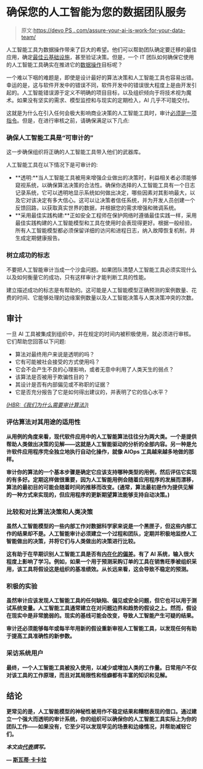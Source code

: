 # 确保您的人工智能为您的数据团队服务

> 原文:[https://devo PS . com/assure-your-ai-is-work-for-your-data-team/](https://devops.com/ensure-your-ai-is-working-for-your-data-team/)

人工智能工具为数据操作带来了巨大的希望。他们可以帮助团队确定要迁移的最佳应用，确定[最佳云基础设施](https://resources.unraveldata.com/blog/data-operations-re-imagined-unravel-introduces-the-first-ai-powered-dataops-solution-for-the-cloud)，甚至验证决策。但是，一个 IT 团队如何确保它使用的人工智能工具确实在推进它的[数据操作](https://devops.com/the-taxonomy-of-dataops/)目标呢？

一个难以下咽的难题是，即使是设计最好的算法决策和人工智能工具也容易出错。幸运的是，这与软件开发中的错误不同，软件开发中的错误很大程度上是由开发引起的。人工智能错误源于定义不明确的项目目标，以及组织倾向于将技术视为魔术。如果没有坚实的需求、模型监控和与现实的定期检入，AI 几乎不可能交付。

这就是为什么在引入任何会极大影响商业决策的人工智能工具时，审计[必须是一项指令](https://hbr.org/2018/11/why-we-need-to-audit-algorithms)。但是，在进行审核之前，请确保满足以下几点:

### 确保人工智能工具是“可审计的”

这一步确保组织将正确的人工智能工具带入他们的武器库。

人工智能工具在以下情况下是可审计的:

*   **透明:**当人工智能工具被用来增强企业做出的决策时，利益相关者必须能够窥视系统，以确保算法决策的合法性。确保你选择的人工智能工具有一个日志记录系统，它可以透明地显示系统如何做出决定，哪些因素对其影响最大，以及它对该决定有多大信心。这可以让决策者信任系统，并为开发人员创建一个反馈回路，以获取真实世界的数据，并根据您的需求增强和微调系统。
*   **采用最佳实践构建:**正如安全工程师在保护网络时遵循最佳实践一样，采用最佳实践构建的人工智能模型和工具在使用时会表现得更好。根据一般经验，所有人工智能模型都必须保留详细的访问和进程日志，纳入故障恢复机制，并生成定期健康报告。

### 树立成功的标志

不要把人工智能审计当成一个沙盒问题。如果团队清楚人工智能工具必须实现什么以及如何衡量它的成功，只有这样审计才能判断工具的性能。

建立描述成功的标志是有帮助的。这可能是人工智能模型正确预测的案例数量、花费的时间、它能够处理的边缘案例数量以及人工智能决策与人类决策冲突的次数。

## **审计**

一旦 AI 工具被集成到组织中，并在规定的时间内被积极使用，就必须进行审核。它们帮助您回答以下问题:

*   算法对最终用户来说是透明的吗？
*   它有可能被社会接受的方式使用吗？
*   它会不会产生不良的心理影响，或者无意中利用了人类天生的弱点？
*   该算法是否被用于欺骗性目的？
*   其设计是否有内部偏见或不称职的证据？
*   它是否充分报告了它是如何得出建议的，并表明了它的信心水平？

*[(HBR:《我们为什么需要审计算法》)](https://hbr.org/2018/11/why-we-need-to-audit-algorithms)*

### **评估算法对其用途的适用性**

**从用例的角度来看，现代软件应用中的人工智能算法往往分为两大类。一个是提供帮助人类做出决策的见解——这就是人工智能驱动的分析的全部内容。另一种是允许软件应用程序完全独立地执行自动化操作，就像 AIOps 工具越来越多地做的那样。**

**审计你的算法的一个基本步骤是确定它应该支持哪种类型的用例，然后评估它实现的有多好。定期这样做很重要，因为人工智能用例会随着应用程序的发展而漂移，算法的最初目的可能会随着时间的推移而改变。(通常，算法最初是作为提供见解的一种方式来实现的，但应用程序的更新期望算法能够支持自动决策。)**

### **比较和对比算法决策和人类决策**

**虽然人工智能模型的一些内部工作对数据科学家来说是一个黑匣子，但这些内部工作的结果却不是。人工智能审计必须建立一个过程和团队，定期并积极地监控人工智能做出的决策，并将它们与人类做出的决策进行比较。**

**这有助于在早期识别人工智能工具是否有[内在化的偏差](https://www.techrepublic.com/article/the-10-biggest-ai-failures-of-2017/)。有了 AI 系统，输入很大程度上影响了学习。例如，如果一个用于预测采购订单的工具在销售旺季被组织采用，该工具将假设这是组织的基准绩效。从长远来看，这会导致不稳定的预测。**

### **积极的实验**

**虽然审计应该发现人工智能工具的任何缺陷、偏见或安全问题，但它也可以用于测试系统变量。人工智能工具通常建立在对问题边界和趋势的假设之上。然而，假设在现实中是非常脆弱的。现实的基线可能会改变，导致人工智能产生可疑的结果。**

**审计还必须能够每年或每半年用新的假设重新审视人工智能工具，以发现任何有助于提高工具准确性的新参数。**

### **采访系统用户**

**最终，一个人工智能工具被投入使用，以减少或增加人类的工作量。日常用户不仅对该工具的工作原理，而且对其局限性和怪癖都有丰富的知识和见解。**

## ****结论****

**更常见的是，人工智能模型的神秘性被用作不稳定结果和糟糕表现的借口。通过建立一个强大而透明的审计系统，你的组织可以确保你的人工智能工具实际上为你的团队工作——如果没有，它至少可以发现罕见的场景和边缘情况，并帮助减轻它们。**

***本文由[代表](https://unraveldata.com/)撰写。***

**— [斯瓦蒂·卡卡拉](https://devops.com/author/swaathi-kakarla/)**